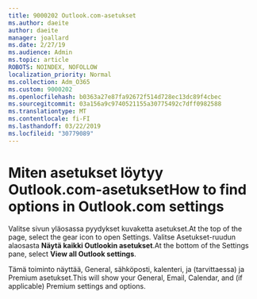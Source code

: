 ```yaml
---
title: 9000202 Outlook.com-asetukset
ms.author: daeite
author: daeite
manager: joallard
ms.date: 2/27/19
ms.audience: Admin
ms.topic: article
ROBOTS: NOINDEX, NOFOLLOW
localization_priority: Normal
ms.collection: Adm_O365
ms.custom: 9000202
ms.openlocfilehash: b0363a27e87fa92672f514d728ec13dc89f4cbec
ms.sourcegitcommit: 03a156a9c9740521155a30775492c7dff0982588
ms.translationtype: MT
ms.contentlocale: fi-FI
ms.lasthandoff: 03/22/2019
ms.locfileid: "30779089"
---
```

# <a name="how-to-find-options-in-outlookcom-settings"></a><span data-ttu-id="f6aa4-102">Miten asetukset löytyy Outlook.com-asetukset</span><span class="sxs-lookup"><span data-stu-id="f6aa4-102">How to find options in Outlook.com settings</span></span>

<span data-ttu-id="f6aa4-103">Valitse sivun yläosassa pyydykset kuvaketta asetukset.</span><span class="sxs-lookup"><span data-stu-id="f6aa4-103">At the top of the page, select the gear icon to open Settings.</span></span> <span data-ttu-id="f6aa4-104">Valitse Asetukset-ruudun alaosasta **Näytä kaikki Outlookin asetukset**.</span><span class="sxs-lookup"><span data-stu-id="f6aa4-104">At the bottom of the Settings pane, select **View all Outlook settings**.</span></span>

<span data-ttu-id="f6aa4-105">Tämä toiminto näyttää, General, sähköposti, kalenteri, ja (tarvittaessa) ja Premium asetukset.</span><span class="sxs-lookup"><span data-stu-id="f6aa4-105">This will show your General, Email, Calendar, and (if applicable) Premium settings and options.</span></span>